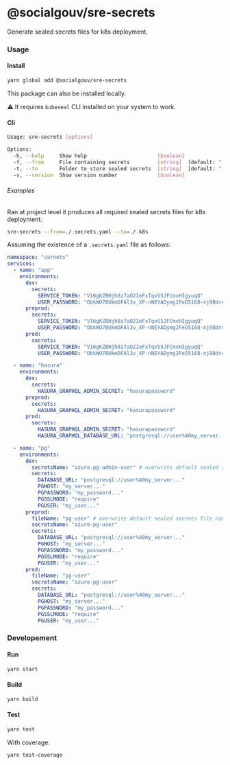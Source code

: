 # @socialgouv/sre-secrets

Generate sealed secrets files for k8s deployment.

### Usage

#### Install

```sh
yarn global add @socialgouv/sre-secrets
```

This package can also be installed locally.

:warning: It requires `kubeseal` CLI installed on your system to work.

#### Cli

```sh
Usage: sre-secrets [options]

Options:
  -h, --help     Show help                       [boolean]
  -f, --from     File containing secrets         [string]  [default: "./.secrets.yaml"]
  -t, --to       Folder to store sealed secrets  [string]  [default: "./.k8s"]
  -v, --version  Show version number             [boolean]
```

###### Examples

Ran at project level it produces all required sealed secrets files for k8s deployment.

```sh
sre-secrets --from=./.secrets.yaml --to=./.k8s
```

Assuming the existence of a `.secrets.yaml` file as follows:

```yaml
namespace: "carnets"
services:
  - name: "app"
    environments:
      dev:
        secrets:
          SERVICE_TOKEN: "V16gKZBHjh8z7aO2IeFxTqvS5JFCmxHIgyuqQ"
          USER_PASSWORD: "ObkWO7BUkmDFAl3v_XP-nNEYADymg2FeO5168-nj9BdreHTyp7NSrnmumBFNbY1dg6m-irxrEHxw"
      preprod:
        secrets:
          SERVICE_TOKEN: "V16gKZBHjh8z7aO2IeFxTqvS5JFCmxHIgyuqQ"
          USER_PASSWORD: "ObkWO7BUkmDFAl3v_XP-nNEYADymg2FeO5168-nj9BdreHTyp7NSrnmumBFNbY1dg6m-irxrEHxw"
      prod:
        secrets:
          SERVICE_TOKEN: "V16gKZBHjh8z7aO2IeFxTqvS5JFCmxHIgyuqQ"
          USER_PASSWORD: "ObkWO7BUkmDFAl3v_XP-nNEYADymg2FeO5168-nj9BdreHTyp7NSrnmumBFNbY1dg6m-irxrEHxw"

  - name: "hasura"
    environments:
      dev:
        secrets:
          HASURA_GRAPHQL_ADMIN_SECRET: "hasurapassword"
      preprod:
        secrets:
          HASURA_GRAPHQL_ADMIN_SECRET: "hasurapassword"
      prod:
        secrets:
          HASURA_GRAPHQL_ADMIN_SECRET: "hasurapassword"
          HASURA_GRAPHQL_DATABASE_URL: "postgresql://user%40my_server..."

  - name: "pg"
    environments:
      dev:
        secretsName: "azure-pg-admin-user" # overwrite default sealed secrets name
        secrets:
          DATABASE_URL: "postgresql://user%40my_server..."
          PGHOST: "my_server..."
          PGPASSWORD: "my_password..."
          PGSSLMODE: "require"
          PGUSER: "my_user..."
      preprod:
        fileName: "pg-user" # overwrite default sealed secrets file name
        secretsName: "azure-pg-user"
        secrets:
          DATABASE_URL: "postgresql://user%40my_server..."
          PGHOST: "my_server..."
          PGPASSWORD: "my_password..."
          PGSSLMODE: "require"
          PGUSER: "my_user..."
      prod:
        fileName: "pg-user"
        secretsName: "azure-pg-user"
        secrets:
          DATABASE_URL: "postgresql://user%40my_server..."
          PGHOST: "my_server..."
          PGPASSWORD: "my_password..."
          PGSSLMODE: "require"
          PGUSER: "my_user..."
```

### Developement

#### Run

```sh
yarn start
```

#### Build

```sh
yarn build
```

#### Test

```sh
yarn test
```

With coverage:

```sh
yarn test-coverage
```
